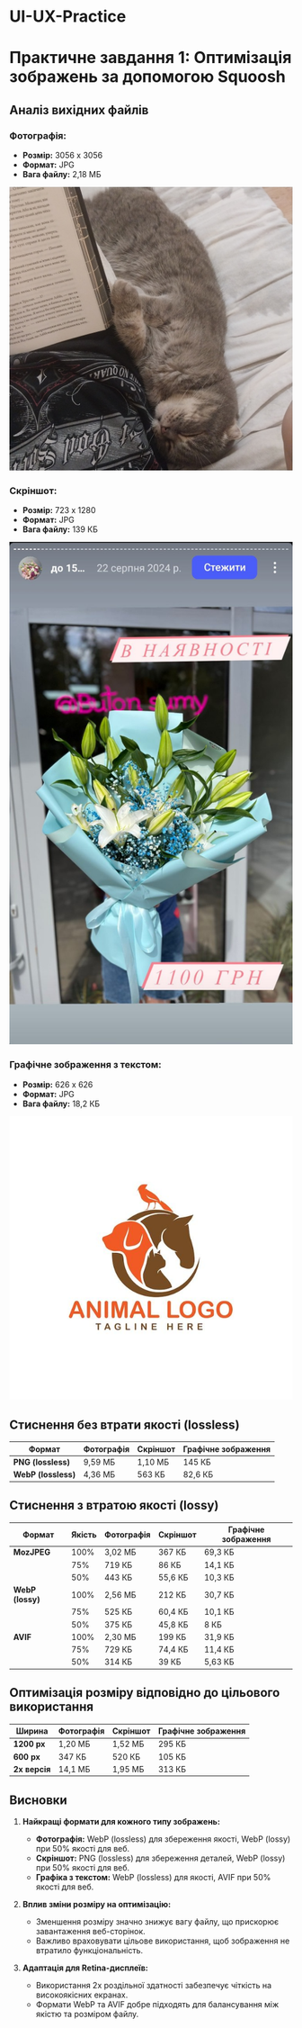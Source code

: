 # UI-UX-Practice

# Практичне завдання 1: Оптимізація зображень за допомогою Squoosh

## Аналіз вихідних файлів

### Фотографія:
- **Розмір:** 3056 x 3056
- **Формат:** JPG
- **Вага файлу:** 2,18 МБ

![фото](images/Foto.jpg)

### Скріншот:
- **Розмір:** 723 x 1280
- **Формат:** JPG
- **Вага файлу:** 139 КБ

![Скріншот](images/Screenshot.jpg)

### Графічне зображення з текстом:
- **Розмір:** 626 x 626
- **Формат:** JPG
- **Вага файлу:** 18,2 КБ

![Графічне зображення з текстом](images/Graphoto.jpg)

## Стиснення без втрати якості (lossless)

| Формат | Фотографія | Скріншот | Графічне зображення |
|--------|------------|------------|----------------------|
| **PNG (lossless)** | 9,59 МБ | 1,10 МБ | 145 КБ |
| **WebP (lossless)** | 4,36 МБ | 563 КБ | 82,6 КБ |

## Стиснення з втратою якості (lossy)

| Формат | Якість | Фотографія | Скріншот | Графічне зображення |
|--------|--------|------------|------------|----------------------|
| **MozJPEG** | 100% | 3,02 МБ | 367 КБ | 69,3 КБ |
|  | 75% | 719 КБ | 86 КБ | 14,1 КБ |
|  | 50% | 443 КБ | 55,6 КБ | 10,3 КБ |
| **WebP (lossy)** | 100% | 2,56 МБ | 212 КБ | 30,7 КБ |
|  | 75% | 525 КБ | 60,4 КБ | 10,1 КБ |
|  | 50% | 375 КБ | 45,8 КБ | 8 КБ |
| **AVIF** | 100% | 2,30 МБ | 199 КБ | 31,9 КБ |
|  | 75% | 729 КБ | 74,4 КБ | 11,4 КБ |
|  | 50% | 314 КБ | 39 КБ | 5,63 КБ |

## Оптимізація розміру відповідно до цільового використання

| Ширина | Фотографія | Скріншот | Графічне зображення |
|--------|------------|------------|----------------------|
| **1200 px** | 1,20 МБ | 1,52 МБ | 295 КБ |
| **600 px** | 347 КБ | 520 КБ | 105 КБ |
| **2x версія** | 14,1 МБ | 1,95 МБ | 313 КБ |

## Висновки

1. **Найкращі формати для кожного типу зображень:**
    - **Фотографія:** WebP (lossless) для збереження якості, WebP (lossy) при 50% якості для веб.
    - **Скріншот:** PNG (lossless) для збереження деталей, WebP (lossy) при 50% якості для веб.
    - **Графіка з текстом:** WebP (lossless) для якості, AVIF при 50% якості для веб.

2. **Вплив зміни розміру на оптимізацію:**
    - Зменшення розміру значно знижує вагу файлу, що прискорює завантаження веб-сторінок.
    - Важливо враховувати цільове використання, щоб зображення не втратило функціональність.

3. **Адаптація для Retina-дисплеїв:**
    - Використання 2x роздільної здатності забезпечує чіткість на високоякісних екранах.
    - Формати WebP та AVIF добре підходять для балансування між якістю та розміром файлу.